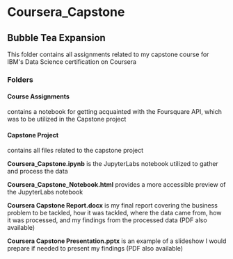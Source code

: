 # Coursera_Capstone
## Bubble Tea Expansion
This folder contains all assignments related to my capstone course for IBM's Data Science certification on Coursera

### Folders
#### Course Assignments

contains a notebook for getting acquainted with the Foursquare API, which was to be utilized in the Capstone project

#### Capstone Project 

contains all files related to the capstone project

**Coursera_Capstone.ipynb** is the JupyterLabs notebook utilized to gather and process the data

**Coursera_Capstone_Notebook.html** provides a more accessible preview of the JupyterLabs notebook

**Coursera Capstone Report.docx** is my final report covering the business problem to be tackled, how it was tackled, where the data came from, how it was processed, and my findings from the processed data (PDF also available)

**Coursera Capstone Presentation.pptx** is an example of a slideshow I would prepare if needed to present my findings (PDF also available)

